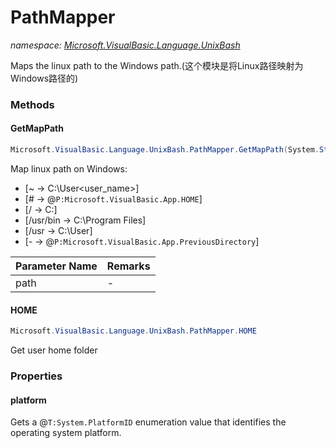 ﻿# PathMapper
_namespace: [Microsoft.VisualBasic.Language.UnixBash](./index.md)_

Maps the linux path to the Windows path.(这个模块是将Linux路径映射为Windows路径的)



### Methods

#### GetMapPath
```csharp
Microsoft.VisualBasic.Language.UnixBash.PathMapper.GetMapPath(System.String)
```
Map linux path on Windows:
 
 + [~ -> C:\User\<user_name>]
 + [# -> @``P:Microsoft.VisualBasic.App.HOME``]
 + [/ -> C:\]
 + [/usr/bin -> C:\Program Files\]
 + [/usr -> C:\User\]
 + [- -> @``P:Microsoft.VisualBasic.App.PreviousDirectory``]

|Parameter Name|Remarks|
|--------------|-------|
|path|-|


#### HOME
```csharp
Microsoft.VisualBasic.Language.UnixBash.PathMapper.HOME
```
Get user home folder


### Properties

#### platform
Gets a @``T:System.PlatformID`` enumeration value that identifies the operating system
 platform.
